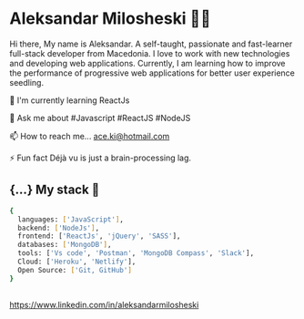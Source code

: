 
# Aleksandar Milosheski 👩‍💻
Hi there, My name is Aleksandar. A self-taught, passionate and fast-learner full-stack developer from Macedonia. I love to work with new technologies and developing web applications. Currently, I am learning how to improve the performance of progressive web applications for better user experience seedling.

🧠 I'm currently learning ReactJs

💬 Ask me about #Javascript #ReactJS #NodeJS

📫 How to reach me... ace.ki@hotmail.com

⚡️ Fun fact Déjà vu is just a brain-processing lag.

## {...} My stack 🚀 


```bash
{
  languages: ['JavaScript'],
  backend: ['NodeJs'],
  frontend: ['ReactJs', 'jQuery', 'SASS'],
  databases: ['MongoDB'],
  tools: ['Vs code', 'Postman', 'MongoDB Compass', 'Slack'],
  Cloud: ['Heroku', 'Netlify'],
  Open Source: ['Git, GitHub']
}
```
## 

https://www.linkedin.com/in/aleksandarmilosheski


